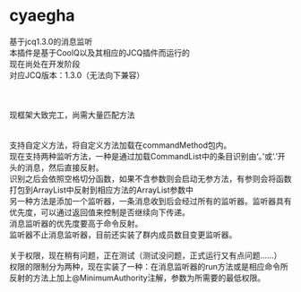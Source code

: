 # cyaegha
基于jcq1.3.0的消息监听<br>
本插件是基于CoolQ以及其相应的JCQ插件而运行的<br>
现在尚处在开发阶段<br>
对应JCQ版本：1.3.0（无法向下兼容）<br>
<br><br><br>
现框架大致完工，尚需大量匹配方法
<br><br><br>
支持自定义方法，将自定义方法加载在commandMethod包内。<br>
现在支持两种监听方法，一种是通过加载CommandList中的条目识别由‘。’或‘.’开头的消息，然后直接反射。<br>
识别之后会依照空格切分函数，如果不含参数则会启动无参方法，有参则会将函数打包到ArrayList中反射到相应方法的ArrayList参数中<br>
另一种方法是添加一个监听器，一条消息收到后会经过所有的监听器。监听器具有优先度，可以通过返回值来控制是否继续向下传递。<br>
消息监听器的优先度要高于命令反射。<br>
监听器不止消息监听器，目前还实装了群内成员数目变更监听器。<br>
<br>
关于权限，现在稍有问题，正在测试（测试没问题，正式运行又有点问题……）<br>
权限的限制分为两种，现在实装了一种：在消息监听器的run方法或是相应命令所反射的方法上加上@MinimumAuthority注解，参数为所需要的最低权限。
